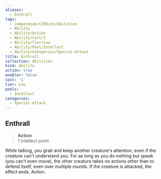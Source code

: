 ```yaml
---
aliases:
  - Enthrall
tags:
  - Compendium/CSRD/en/Abilities
  - Ability
  - Ability/Action
  - Ability/Cost/1
  - Ability/Tier/Low
  - Ability/Pool/Intellect
  - Ability/Categories/Special-Attack
title: Enthrall
collection: Abilities
kind: Ability
action: true
enabler: false
cost: '1'
tier: Low
pools:
  - Intellect
categories:
  - Special-Attack
---
```

## Enthrall  
>**Action**  
>1 Intellect point
  
While talking, you grab and keep another creature's attention, even if the creature can't understand you. For as long as you do nothing but speak (you can't even move), the other creature takes no actions other than to defend itself, even over multiple rounds. If the creature is attacked, the effect ends. Action.